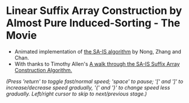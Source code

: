 # Linear Suffix Array Construction by Almost Pure Induced-Sorting - The Movie

<script src="animation_framework.js"></script>
<script src="suffix_array.js"></script>

 - Animated implementation of <a href="https://ugene.dev/tracker/secure/attachment/12144/Linear+Suffix+Array+Construction+by+Almost+Pure+Induced-Sorting.pdf">the SA-IS algorithm</a> by Nong, Zhang and Chan.
 - With thanks to Timothy Allen's <a href="https://zork.net/~st/jottings/sais.html">A walk through the SA-IS Suffix Array Construction Algorithm.</a>

_(Press 'return' to toggle fast/normal speed; 'space' to pause; '[' and ']' to increase/decrease speed gradually, '{' and '}' to change speed less gradually. Left/right cursor to skip to next/previous stage.)_
  <br><br><br><br>
  <canvas id="canvas" width="1600" height="2000">
